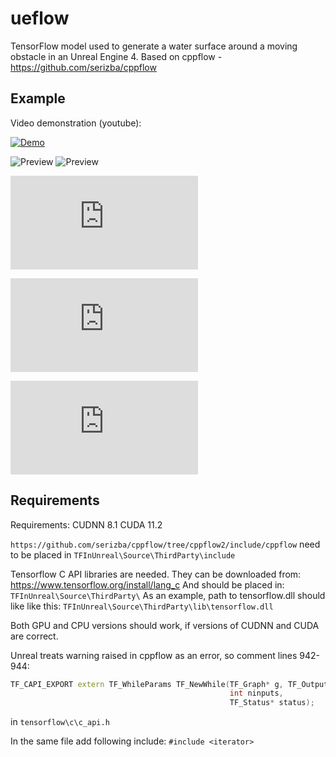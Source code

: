 # ueflow
TensorFlow model used to generate a water surface around a moving obstacle in an Unreal Engine 4.
Based on cppflow - https://github.com/serizba/cppflow

## Example
Video demonstration (youtube):

[![Demo](http://img.youtube.com/vi/oB-kbE85IRU/0.jpg)](https://www.youtube.com/watch?v=oB-kbE85IRU)

![Preview](examples/simple.gif)
![Preview](examples/complex.gif)

![Part of thesis PL](http://www.pkowalski.com/wp_portfolio/wp-content/uploads/2023/11/skrot_mgr.pdf)

![Part of thesis EN](http://www.pkowalski.com/wp_portfolio/wp-content/uploads/2022/02/short_EN.pdf)

![Thesis PL](http://www.pkowalski.com/wp_portfolio/wp-content/uploads/2023/11/Paweł_Kowalski-Głębokie_sieci_w_grach_m_2023-2.pdf)

## Requirements
Requirements:
CUDNN 8.1
CUDA 11.2

`https://github.com/serizba/cppflow/tree/cppflow2/include/cppflow` need to be placed in `TFInUnreal\Source\ThirdParty\include`

Tensorflow C API libraries are needed. They can be downloaded from:
https://www.tensorflow.org/install/lang_c
And should be placed in:
`TFInUnreal\Source\ThirdParty\`
As an example, path to tensorflow.dll should like like this:
`TFInUnreal\Source\ThirdParty\lib\tensorflow.dll`

Both GPU and CPU versions should work, if versions of CUDNN and CUDA are correct.

Unreal treats warning raised in cppflow as an error, so comment lines 942-944:

``` c++
TF_CAPI_EXPORT extern TF_WhileParams TF_NewWhile(TF_Graph* g, TF_Output* inputs,
                                                 int ninputs,
                                                 TF_Status* status);
```

in `tensorflow\c\c_api.h`

In the same file add following include:
`#include <iterator>`
